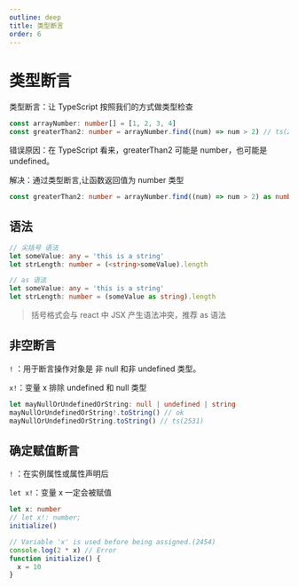 ```yaml
---
outline: deep
title: 类型断言
order: 6
---
```


# 类型断言

类型断言：让 TypeScript 按照我们的方式做类型检查

```ts
const arrayNumber: number[] = [1, 2, 3, 4]
const greaterThan2: number = arrayNumber.find((num) => num > 2) // ts(2322) 不能把类型 undefined 分配给类型 number
```

错误原因：在 TypeScript 看来，greaterThan2 可能是 number，也可能是 undefined。

解决：通过类型断言,让函数返回值为 number 类型

```ts
const greaterThan2: number = arrayNumber.find((num) => num > 2) as number
```

## 语法

```ts
// 尖括号 语法
let someValue: any = 'this is a string'
let strLength: number = (<string>someValue).length

// as 语法
let someValue: any = 'this is a string'
let strLength: number = (someValue as string).length
```

> 括号格式会与 react 中 JSX 产生语法冲突，推荐 as 语法

## 非空断言

`!` ：用于断言操作对象是 非 null 和非 undefined 类型。

`x!`：变量 x 排除 undefined 和 null 类型

```ts
let mayNullOrUndefinedOrString: null | undefined | string
mayNullOrUndefinedOrString!.toString() // ok
mayNullOrUndefinedOrString.toString() // ts(2531)
```

## 确定赋值断言

`!` ：在实例属性或属性声明后

`let x!`：变量 x 一定会被赋值

```ts
let x: number
// let x!: number;
initialize()

// Variable 'x' is used before being assigned.(2454)
console.log(2 * x) // Error
function initialize() {
  x = 10
}
```
